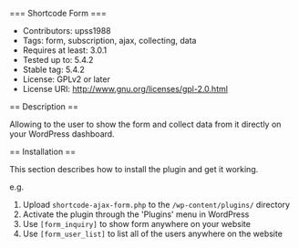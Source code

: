 === Shortcode Form ===

- Contributors: upss1988
- Tags: form, subscription, ajax, collecting, data
- Requires at least: 3.0.1
- Tested up to: 5.4.2
- Stable tag: 5.4.2
- License: GPLv2 or later
- License URI: http://www.gnu.org/licenses/gpl-2.0.html

== Description ==

Allowing to the user to show the form and collect data from it directly on your WordPress dashboard.

== Installation ==

This section describes how to install the plugin and get it working.

e.g.

1. Upload `shortcode-ajax-form.php` to the `/wp-content/plugins/` directory
2. Activate the plugin through the 'Plugins' menu in WordPress
3. Use `[form_inquiry]` to show form anywhere on your website
4. Use `[form_user_list]` to list all of the users anywhere on the website
